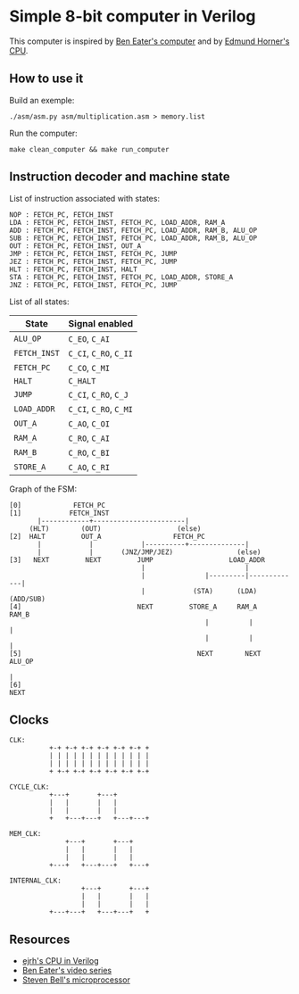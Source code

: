 Simple 8-bit computer in Verilog
================================

This computer is inspired by [Ben Eater's computer](https://eater.net/8bit/) and by [Edmund Horner's CPU](https://github.com/ejrh/cpu).


## How to use it

Build an exemple:

```
./asm/asm.py asm/multiplication.asm > memory.list
```

Run the computer:

```
make clean_computer && make run_computer
```


## Instruction decoder and machine state

List of instruction associated with states:

```
NOP : FETCH_PC, FETCH_INST
LDA : FETCH_PC, FETCH_INST, FETCH_PC, LOAD_ADDR, RAM_A
ADD : FETCH_PC, FETCH_INST, FETCH_PC, LOAD_ADDR, RAM_B, ALU_OP
SUB : FETCH_PC, FETCH_INST, FETCH_PC, LOAD_ADDR, RAM_B, ALU_OP
OUT : FETCH_PC, FETCH_INST, OUT_A
JMP : FETCH_PC, FETCH_INST, FETCH_PC, JUMP
JEZ : FETCH_PC, FETCH_INST, FETCH_PC, JUMP
HLT : FETCH_PC, FETCH_INST, HALT
STA : FETCH_PC, FETCH_INST, FETCH_PC, LOAD_ADDR, STORE_A
JNZ : FETCH_PC, FETCH_INST, FETCH_PC, JUMP
```

List of all states:

| State              | Signal enabled          |
|--------------------|-------------------------|
| `ALU_OP`           | `C_EO`, `C_AI`          |
| `FETCH_INST`       | `C_CI`, `C_RO`, `C_II`  |
| `FETCH_PC`         | `C_CO`, `C_MI`          |
| `HALT`             | `C_HALT`                |
| `JUMP`             | `C_CI`, `C_RO`, `C_J`   |
| `LOAD_ADDR`        | `C_CI`, `C_RO`, `C_MI`  |
| `OUT_A`            | `C_AO`, `C_OI`          |
| `RAM_A`            | `C_RO`, `C_AI`          |
| `RAM_B`            | `C_RO`, `C_BI`          |
| `STORE_A`          | `C_AO`, `C_RI`          |


Graph of the FSM:

```
[0]             FETCH_PC
[1]            FETCH_INST
       |------------+-----------------------|
     (HLT)        (OUT)                   (else)
[2]  HALT         OUT_A                  FETCH_PC
       |            |            |----------+--------------|
       |            |       (JNZ/JMP/JEZ)                (else)
[3]   NEXT         NEXT         JUMP                   LOAD_ADDR
                                 |                         |
                                 |               |---------|-------------|
                                 |            (STA)      (LDA)       (ADD/SUB)
[4]                             NEXT         STORE_A     RAM_A         RAM_B
                                                 |          |            |
                                                 |          |            |
[5]                                            NEXT        NEXT       ALU_OP
                                                                         |
[6]                                                                    NEXT
```

## Clocks

```
CLK:
          +-+ +-+ +-+ +-+ +-+ +-+ +
          | | | | | | | | | | | | |
          | | | | | | | | | | | | |
          + +-+ +-+ +-+ +-+ +-+ +-+

CYCLE_CLK:
          +---+       +---+
          |   |       |   |
          |   |       |   |
          +   +---+---+   +---+---+

MEM_CLK:
              +---+       +---+
              |   |       |   |
              |   |       |   |
          +---+   +---+---+   +---+

INTERNAL_CLK:
                  +---+       +---+
                  |   |       |   |
                  |   |       |   |
          +---+---+   +---+---+   +
```

## Resources

* [ejrh's CPU in Verilog](https://github.com/ejrh/cpu)
* [Ben Eater's video series](https://eater.net/8bit/)
* [Steven Bell's microprocessor](https://stanford.edu/~sebell/oc_projects/ic_design_finalreport.pdf)
